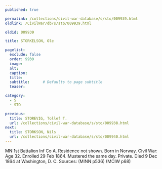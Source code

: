 ```yaml
---
published: true

permalink: /collections/civil-war-database/s/sto/009939.html
oldlink: /CivilWar/db/s/sto/009939.html

oldid: 009939

title: STORKELSON, Ole

pagelist:
  exclude: false
  order: 9939
  image: 
  alt:
  caption:
  title:
  subtitle:      # Defaults to page subtitle
  teaser:

category: 
  - S 
  - STO

previous:
  title: STOREVIG, Tollef T.
  url: /collections/civil-war-database/s/sto/009938.html  
next:
  title: STORKSON, Nils
  url: /collections/civil-war-database/s/sto/009940.html   
---
```

MN 1st Battalion Inf Co A. Residence not shown. Born in Norway. Civil War: Age 32. Enrolled 29 Feb 1864. Mustered the same day. Private. Died 9 Dec 1864 at Washington, D. C. Sources: (MINN p536) (MCIW p68)